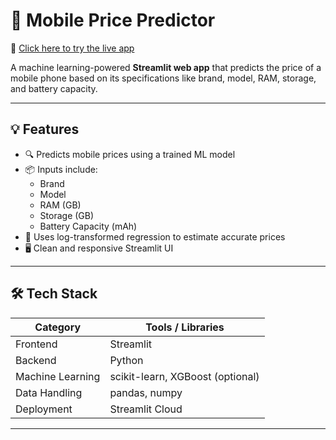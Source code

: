 # 📱 Mobile Price Predictor

🚀 [Click here to try the live app](https://abeth23-mobile-price-predictor-app-mbyrx2.streamlit.app/)

A machine learning-powered **Streamlit web app** that predicts the price of a mobile phone based on its specifications like brand, model, RAM, storage, and battery capacity.

---

## 💡 Features

- 🔍 Predicts mobile prices using a trained ML model
- 📦 Inputs include:
  - Brand
  - Model
  - RAM (GB)
  - Storage (GB)
  - Battery Capacity (mAh)
- 🎯 Uses log-transformed regression to estimate accurate prices
- 🖥️ Clean and responsive Streamlit UI

---

## 🛠️ Tech Stack

| Category       | Tools / Libraries                      |
|----------------|----------------------------------------|
| Frontend       | Streamlit                              |
| Backend        | Python                                 |
| Machine Learning | scikit-learn, XGBoost (optional)       |
| Data Handling  | pandas, numpy                          |
| Deployment     | Streamlit Cloud                        |

---


